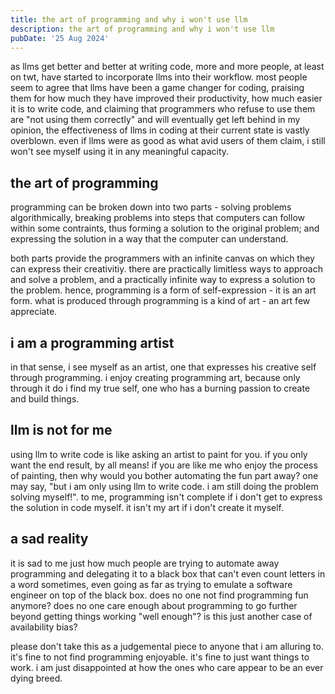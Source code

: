 ```yaml
---
title: the art of programming and why i won't use llm 
description: the art of programming and why i won't use llm
pubDate: '25 Aug 2024'
---
```


as llms get better and better at writing code, more and more people, at least on twt, have started to incorporate llms into their workflow. most people seem to agree that llms have been a game changer for coding, praising them for how much they have improved their productivity, how much easier it is to write code, and claiming that programmers who refuse to use them are "not using them correctly" and will eventually get left behind
in my opinion, the effectiveness of llms in coding at their current state is vastly overblown. even if llms were as good as what avid users of them claim, i still won't see myself using it in any meaningful capacity.

## the art of programming

programming can be broken down into two parts - solving problems algorithmically, breaking problems into steps that computers can follow within some contraints, thus forming a solution to the original problem; and expressing the solution in a way that the computer can understand.

both parts provide the programmers with an infinite canvas on which they can express their creativitiy. there are practically limitless ways to approach and solve a problem, and a practically infinite way to express a solution to the problem. hence, programming is a form of self-expression - it is an art form. what is produced through programming is a kind of art - an art few appreciate.

## i am a programming artist

in that sense, i see myself as an artist, one that expresses his creative self through programming. i enjoy creating programming art, because only through it do i find my true self, one who has a burning passion to create and build things.

## llm is not for me

using llm to write code is like asking an artist to paint for you. if you only want the end result, by all means! if you are like me who enjoy the process of painting, then why would you bother automating the fun part away? one may say, "but i am only using llm to write code. i am still doing the problem solving myself!". to me, programming isn't complete if i don't get to express the solution in code myself. it isn't my art if i don't create it myself.

## a sad reality

it is sad to me just how much people are trying to automate away programming and delegating it to a black box that can't even count letters in a word sometimes, even going as far as trying to emulate a software engineer on top of the black box. does no one not find programming fun anymore? does no one care enough about programming to go further beyond getting things working "well enough"? is this just another case of availability bias?

please don't take this as a judgemental piece to anyone that i am alluring to. it's fine to not find programming enjoyable. it's fine to just want things to work. i am just disappointed at how the ones who care appear to be an ever dying breed.

